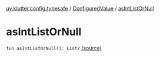 [uy.klutter.config.typesafe](../index.md) / [ConfiguredValue](index.md) / [asIntListOrNull](.)


# asIntListOrNull
<code>fun asIntListOrNull(): List<Int>?</code> [(source)](https://github.com/kohesive/klutter/blob/master/config-typesafe-jdk6/src/main/kotlin/uy/klutter/config/typesafe/TypesafeConfig_Ext.kt#L89)<br/>

